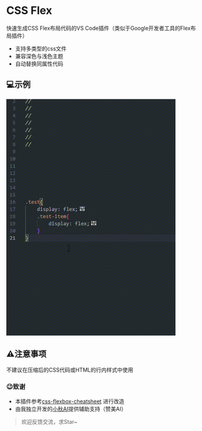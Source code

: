 # CSS Flex
快速生成CSS Flex布局代码的VS Code插件（类似于Google开发者工具的Flex布局插件）

- 支持多类型的css文件
- 兼容深色与浅色主题
- 自动替换同属性代码
  
## 💻示例

![CSS Flex示例](/images/readme/demo.gif)

## ⚠️注意事项
不建议在压缩后的CSS代码或HTML的行内样式中使用


### 😉致谢
- 本插件参考[css-flexbox-cheatsheet](https://github.com/dzhavat/css-flexbox-cheatsheet) 进行改造
- 由我独立开发的[小秋AI](https://chat.xqai.net/)提供辅助支持（赞美AI）

> 欢迎反馈交流，求Star~